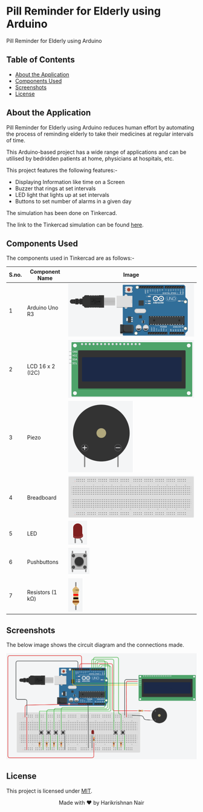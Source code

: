 
# Pill Reminder for Elderly using Arduino

Pill Reminder for Elderly using Arduino


## Table of Contents
- [About the Application](#about-the-application)
- [Components Used](#components-used)
- [Screenshots](#screenshots)
- [License](#license)

## About the Application

Pill Reminder for Elderly using Arduino reduces human effort by automating the process of reminding elderly to take their medicines at regular intervals of time.

This Arduino-based project has a wide range of applications and can be utilised by bedridden patients at home, physicians at hospitals, etc.

This project features the following features:- 

- Displaying Information like time on a Screen
- Buzzer that rings at set intervals
- LED light that lights up at set intervals
- Buttons to set number of alarms in a given day

The simulation has been done on Tinkercad.

The link to the Tinkercad simulation can be found [here](https://www.tinkercad.com/things/8QJOU3863y3-review2).

## Components Used

The components used in Tinkercad are as follows:-

| S.no. | Component Name   | Image                                                                                                        |
|-------|------------------|--------------------------------------------------------------------------------------------------------------|
| 1     | Arduino Uno R3   | ![image](https://github.com/NotHari/Pill-Reminder-for-Elderly-using-Arduino/blob/main/assets/arduinoUno.png) |
| 2     | LCD 16 x 2 (I2C) | ![image](https://github.com/NotHari/Pill-Reminder-for-Elderly-using-Arduino/blob/main/assets/lcdI2C.png)     |
| 3     | Piezo            | ![image](https://github.com/NotHari/Pill-Reminder-for-Elderly-using-Arduino/blob/main/assets/buzzer.png)     |
| 4     | Breadboard       | ![image](https://github.com/NotHari/Pill-Reminder-for-Elderly-using-Arduino/blob/main/assets/breadboard.png) |
| 5     | LED              | ![image](https://github.com/NotHari/Pill-Reminder-for-Elderly-using-Arduino/blob/main/assets/led.png)        |
| 6     | Pushbuttons      | ![image](https://github.com/NotHari/Pill-Reminder-for-Elderly-using-Arduino/blob/main/assets/pushButton.png) |
| 7     | Resistors (1 kΩ) | ![image](https://github.com/NotHari/Pill-Reminder-for-Elderly-using-Arduino/blob/main/assets/resistor.png)   |


## Screenshots

The below image shows the circuit diagram and the connections made.

![image](https://github.com/NotHari/Pill-Reminder-for-Elderly-using-Arduino/blob/main/assets/diagram.png)


## License

This project is licensed under [MIT](https://github.com/NotHari/Pill-Reminder-for-Elderly-using-Arduino/blob/main/LICENSE).

<p align="center">Made with ❤ by Harikrishnan Nair</p>

